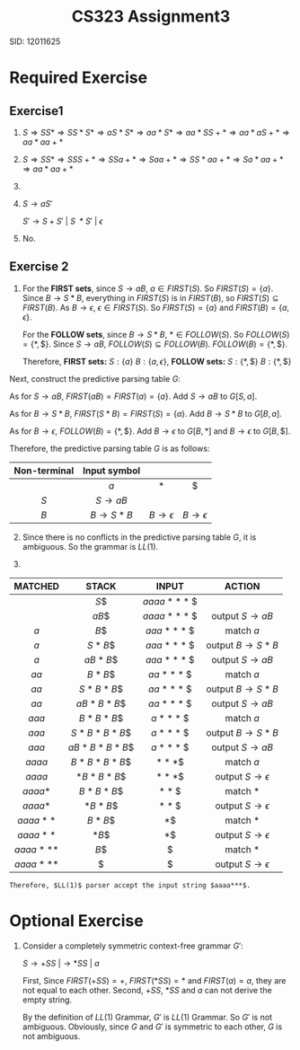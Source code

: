 # <center>CS323 Assignment3

SID: 12011625

# Required Exercise

## Exercise1

1. $S\Rightarrow SS*\Rightarrow SS*S*\Rightarrow aS*S*\Rightarrow aa*S*\Rightarrow aa*SS+*\Rightarrow aa*aS+*\Rightarrow aa*aa+*$

1. $S\Rightarrow SS*\Rightarrow SSS+*\Rightarrow SSa+*\Rightarrow Saa+*\Rightarrow SS*aa+*\Rightarrow Sa*aa+*\Rightarrow aa*aa+*$

1.  <img src="E:\360MoveData\Users\CYG\Desktop\学习\编译原理(CS323)\Assignment\Assignment3\1.3.jpg" alt="1.3" style="zoom:8%;" />

1.  $S\rightarrow aS'$

    $S'\rightarrow S+S' \ | \ S \ *S' \ | \ \epsilon$

1.  No.



## Exercise 2

1.  For the **FIRST sets**, since $S\rightarrow aB$, $a\in FIRST(S)$. So $FIRST(S)=\{a\}$. Since $B\rightarrow S*B$, everything in $FIRST(S)$ is in $FIRST(B)$, so $FIRST(S) \subseteq FIRST(B)$. As $B\rightarrow \epsilon$, $\epsilon \in FIRST(S)$. So $FIRST(S)=\{a\}$ and $FIRST(B)=\{a,\epsilon\}$.

    For the **FOLLOW sets**, since $B\rightarrow S*B$, $* \in FOLLOW(S)$. So $FOLLOW(S)=\{*,\$\}$. Since $S\rightarrow aB$, $FOLLOW(S)\subseteq FOLLOW(B)$.  $FOLLOW(B)=\{*,\$\}$.
    
    Therefore,  **FIRST sets:**	$S:\{a\}$		$B:\{a, \epsilon\}$,   **FOLLOW sets:**	$S:\{*,\$\}$		$B:\{*, \$\}$

   

   Next, construct the predictive parsing table $G$:

   As for $S\rightarrow aB$, $FIRST(aB)=FIRST(a)=\{a\}$. Add $S\rightarrow aB$ to $G[S,a]$.

   As for $B\rightarrow S*B$, $FIRST(S*B)=FIRST(S)=\{a\}$. Add $B\rightarrow S*B$ to $G[B,a]$.

   As for $B\rightarrow \epsilon$, $FOLLOW(B)=\{*,\$\}$. Add $B\rightarrow \epsilon$ to $G[B,*]$ and $B\rightarrow \epsilon$ to $G[B,\$]$.

   Therefore, the predictive parsing table $G$ is as follows:

| Non-terminal |    Input symbol    |                         |                         |
| :----------: | :----------------: | :---------------------: | :---------------------: |
|              |        $a$         |           $*$           |          $\$$           |
|     $S$      | $S\rightarrow aB$  |                         |                         |
|     $B$      | $B\rightarrow S*B$ | $B\rightarrow \epsilon$ | $B\rightarrow \epsilon$ |

   

2.  Since there is no conflicts in the predictive parsing table $G$, it is ambiguous. So the grammar is $LL(1)$.

3.  

   |  MATCHED  |   STACK    |    INPUT    |             ACTION             |
   | :-------: | :--------: | :---------: | :----------------------------: |
   |           |   $S\$$    | $aaaa***\$$ |                                |
   |           |   $aB\$$   | $aaaa***\$$ |    output $S\rightarrow aB$    |
   |    $a$    |   $B\$$    | $aaa***\$$  |           match $a$            |
   |    $a$    |  $S*B\$$   | $aaa***\$$  |   output $B\rightarrow S*B$    |
   |    $a$    |  $aB*B\$$  | $aaa***\$$  |    output $S\rightarrow aB$    |
   |   $aa$    |   $B*B\$$    |  $aa***\$$  |           match $a$            |
   |   $aa$    |  $S*B*B\$$   |  $aa***\$$  |   output $B\rightarrow S*B$    |
   |   $aa$    |  $aB*B*B\$$  |  $aa***\$$  |    output $S\rightarrow aB$    |
   |   $aaa$   |  $B*B*B\$$   |  $a***\$$   |           match $a$            |
   |   $aaa$   | $S*B*B*B\$$  |  $a***\$$   |   output $B\rightarrow S*B$    |
   |   $aaa$   | $aB*B*B*B\$$ |  $a***\$$   |    output $S\rightarrow aB$    |
   |  $aaaa$   | $B*B*B*B\$$  |   $***\$$   |           match $a$            |
   |  $aaaa$   |  $*B*B*B\$$  |    $***\$$    | output $S\rightarrow \epsilon$ |
   |  $aaaa*$  |  $B*B*B\$$   |    $**\$$   |           match $*$            |
   |  $aaaa*$  |   $*B*B\$$   |    $**\$$   | output $S\rightarrow \epsilon$ |
   | $aaaa**$  |   $B*B\$$    |     $*\$$     |           match $*$            |
   | $aaaa**$  |    $*B\$$    |     $*\$$     | output $S\rightarrow \epsilon$ |
   | $aaaa***$ | $B\$$ | $\$$ | match $*$ |
   | $aaaa***$ | $\$$ | $\$$ | output $S\rightarrow \epsilon$ |
   
    Therefore, $LL(1)$ parser accept the input string $aaaa***$.



# Optional Exercise

1.  Consider a completely symmetric context-free grammar $G'$:

    $S\rightarrow +SS \ |  \rightarrow *SS \ | \ a$

    First, Since $FIRST(+SS)=+$, $FIRST(*SS)=*$ and $FIRST(a)=a$, they are not equal to each other. Second, $+SS$, $*SS$ and $a$ can not derive the empty string.

    By the definition of $LL(1)$ Grammar, $G'$ is $LL(1)$ Grammar. So $G'$ is not ambiguous. Obviously, since $G$ and $G'$ is symmetric to each other, $G$ is not ambiguous.

